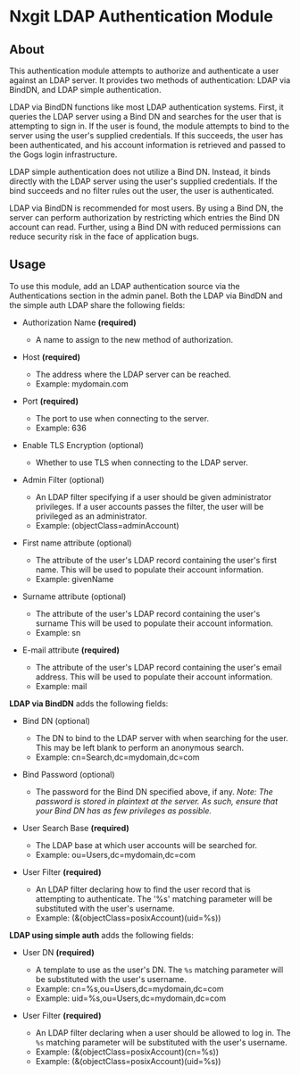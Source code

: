 Nxgit LDAP Authentication Module
===============================

## About

This authentication module attempts to authorize and authenticate a user
against an LDAP server. It provides two methods of authentication: LDAP via
BindDN, and LDAP simple authentication.

LDAP via BindDN functions like most LDAP authentication systems. First, it
queries the LDAP server using a Bind DN and searches for the user that is
attempting to sign in. If the user is found, the module attempts to bind to the
server using the user's supplied credentials. If this succeeds, the user has
been authenticated, and his account information is retrieved and passed to the
Gogs login infrastructure.

LDAP simple authentication does not utilize a Bind DN. Instead, it binds
directly with the LDAP server using the user's supplied credentials. If the bind
succeeds and no filter rules out the user, the user is authenticated.

LDAP via BindDN is recommended for most users. By using a Bind DN, the server
can perform authorization by restricting which entries the Bind DN account can
read. Further, using a Bind DN with reduced permissions can reduce security risk
in the face of application bugs.

## Usage

To use this module, add an LDAP authentication source via the Authentications
section in the admin panel. Both the LDAP via BindDN and the simple auth LDAP
share the following fields:

* Authorization Name **(required)**
    * A name to assign to the new method of authorization.

* Host **(required)**
    * The address where the LDAP server can be reached.
    * Example: mydomain.com

* Port **(required)**
    * The port to use when connecting to the server.
    * Example: 636

* Enable TLS Encryption (optional)
    * Whether to use TLS when connecting to the LDAP server.

* Admin Filter (optional)
    * An LDAP filter specifying if a user should be given administrator
      privileges. If a user accounts passes the filter, the user will be
      privileged as an administrator.
    * Example: (objectClass=adminAccount)

* First name attribute (optional)
    * The attribute of the user's LDAP record containing the user's first name.
      This will be used to populate their account information.
    * Example: givenName

* Surname attribute (optional)
    * The attribute of the user's LDAP record containing the user's surname This
      will be used to populate their account information.
    * Example: sn

* E-mail attribute **(required)**
    * The attribute of the user's LDAP record containing the user's email
      address. This will be used to populate their account information.
    * Example: mail

**LDAP via BindDN** adds the following fields:

* Bind DN (optional)
    * The DN to bind to the LDAP server with when searching for the user. This
      may be left blank to perform an anonymous search.
    * Example: cn=Search,dc=mydomain,dc=com

* Bind Password (optional)
    * The password for the Bind DN specified above, if any. _Note: The password
      is stored in plaintext at the server. As such, ensure that your Bind DN
      has as few privileges as possible._

* User Search Base **(required)**
    * The LDAP base at which user accounts will be searched for.
    * Example: ou=Users,dc=mydomain,dc=com

* User Filter **(required)**
    * An LDAP filter declaring how to find the user record that is attempting to
      authenticate. The '%s' matching parameter will be substituted with the
      user's username.
    * Example: (&(objectClass=posixAccount)(uid=%s))

**LDAP using simple auth** adds the following fields:

* User DN **(required)**
    * A template to use as the user's DN. The `%s` matching parameter will be
      substituted with the user's username.
    * Example: cn=%s,ou=Users,dc=mydomain,dc=com
    * Example: uid=%s,ou=Users,dc=mydomain,dc=com

* User Filter **(required)**
    * An LDAP filter declaring when a user should be allowed to log in. The `%s`
      matching parameter will be substituted with the user's username.
    * Example: (&(objectClass=posixAccount)(cn=%s))
    * Example: (&(objectClass=posixAccount)(uid=%s))
